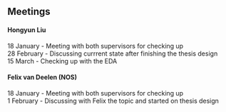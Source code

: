 ## Meetings

#### Hongyun Liu 
18 January - Meeting with both supervisors for checking up <br />
28 February - Discussing currrent state after finishing the thesis design <br /> 
15 March - Checking up with the EDA <br /> 

#### Felix van Deelen (NOS)
18 January - Meeting with both supervisors for checking up <br />
1 February - Discussing with Felix the topic and started on thesis design <br />

